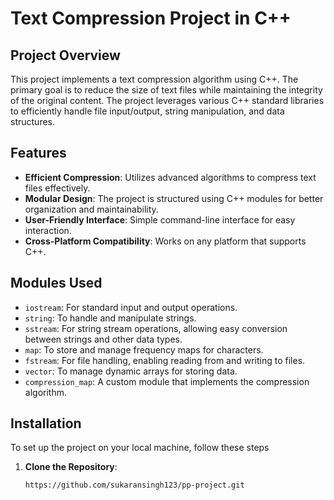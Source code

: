 # Text Compression Project in C++

## Project Overview

This project implements a text compression algorithm using C++. The primary goal is to reduce the size of text files while maintaining the integrity of the original content. The project leverages various C++ standard libraries to efficiently handle file input/output, string manipulation, and data structures.

## Features

- **Efficient Compression**: Utilizes advanced algorithms to compress text files effectively.
- **Modular Design**: The project is structured using C++ modules for better organization and maintainability.
- **User-Friendly Interface**: Simple command-line interface for easy interaction.
- **Cross-Platform Compatibility**: Works on any platform that supports C++.

## Modules Used

- `iostream`: For standard input and output operations.
- `string`: To handle and manipulate strings.
- `sstream`: For string stream operations, allowing easy conversion between strings and other data types.
- `map`: To store and manage frequency maps for characters.
- `fstream`: For file handling, enabling reading from and writing to files.
- `vector`: To manage dynamic arrays for storing data.
- `compression_map`: A custom module that implements the compression algorithm.

## Installation

To set up the project on your local machine, follow these steps

1. **Clone the Repository**:
   ```bash
   https://github.com/sukaransingh123/pp-project.git

